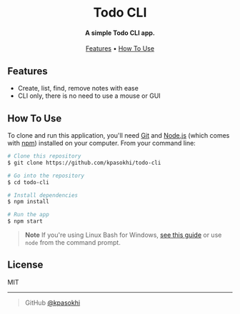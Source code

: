 <h1 align="center">
  <br>
  Todo CLI
  <br>
</h1>

<h4 align="center">A simple Todo CLI app.</h4>

<p align="center">
  <a href="#features">Features</a> •
  <a href="#how-to-use">How To Use</a>
</p>


## Features

* Create, list, find, remove notes with ease
* CLI only, there is no need to use a mouse or GUI

## How To Use

To clone and run this application, you'll need [Git](https://git-scm.com) and [Node.js](https://nodejs.org/en/download/) (which comes with [npm](http://npmjs.com)) installed on your computer. From your command line:

```bash
# Clone this repository
$ git clone https://github.com/kpasokhi/todo-cli

# Go into the repository
$ cd todo-cli

# Install dependencies
$ npm install

# Run the app
$ npm start
```

> **Note**
> If you're using Linux Bash for Windows, [see this guide](https://www.howtogeek.com/261575/how-to-run-graphical-linux-desktop-applications-from-windows-10s-bash-shell/) or use `node` from the command prompt.

## License

MIT

---


> GitHub [@kpasokhi](https://github.com/kpasokhi) 

